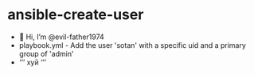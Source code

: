 # ansible-create-user
- 👋 Hi, I’m @evil-father1974
- playbook.yml - Add the user 'sotan' with a specific uid and a primary group of 'admin'
- ‘’’ хуй ‘’’
